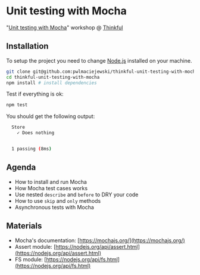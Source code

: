 # Unit testing with Mocha

"[Unit testing with Mocha](https://open-sessions.thinkful.com/workshops/unit-testing-with-mocha-and-assert-510/)" workshop @ [Thinkful](http://thinkful.com)

## Installation

To setup the project you need to change [Node.js](https://nodejs.org/) installed on your machine.

```sh
git clone git@github.com:pwlmaciejewski/thinkful-unit-testing-with-mocha.git
cd thinkful-unit-testing-with-mocha
npm install # install dependencies
```

Test if everything is ok:

```sh
npm test
```

You should get the following output:

```sh
  Store
    ✓ Does nothing


  1 passing (8ms)
```

## Agenda

* How to install and run Mocha
* How Mocha test cases works
* Use nested `describe` and `before` to DRY your code
* How to use `skip` and `only` methods
* Asynchronous tests with Mocha

## Materials

* Mocha's documentation: [https://mochajs.org/](https://mochajs.org/)
* Assert module: [https://nodejs.org/api/assert.html](https://nodejs.org/api/assert.html)
* FS module: [https://nodejs.org/api/fs.html](https://nodejs.org/api/fs.html)
